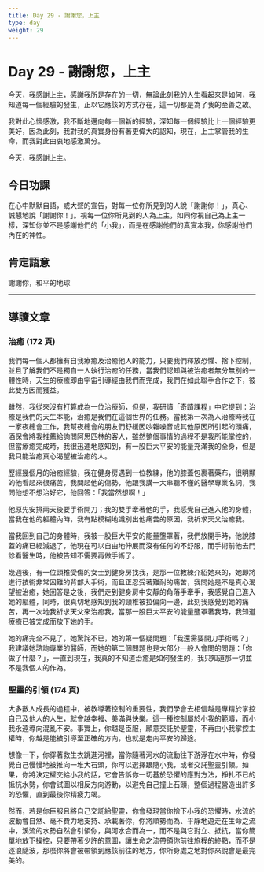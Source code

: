 ```yaml
---
title: Day 29 - 謝謝您，上主
type: day
weight: 29
---
```


# Day 29 - 謝謝您，上主

今天，我感謝上主，感謝我所是存在的一切，無論此刻我的人生看起來是如何，我知道每一個經驗的發生，正以它應該的方式存在，這一切都是為了我的至善之故。

我對此心懷感激，我不斷地邁向每一個新的經驗，深知每一個經驗比上一個經驗更美好，因為此刻，我對我的真實身份有著更偉大的認知，現在，上主掌管我的生命，而我對此由衷地感激萬分。

今天，我感謝上主。

## 今日功課

在心中默默自語，或大聲的宣告，對每一位你所見到的人說「謝謝你！」，真心、誠懇地說「謝謝你！」。視每一位你所見到的人為上主，如同你視自己為上主一樣，深知你並不是感謝他們的「小我」，而是在感謝他們的真實本我，你感謝他們內在的神性。

## 肯定語意

謝謝你，和平的地球

---

## 導讀文章

### 治癒 (172 頁)

我們每一個人都擁有自我療癒及治癒他人的能力，只要我們釋放恐懼、捨下控制，並且了解我們不是獨自一人執行治癒的任務，當我們認知與被治癒者無分無別的一體性時，天生的療癒即由宇宙引導經由我們而完成，我們在如此聯手合作之下，彼此雙方因而獲益。

雖然，我從來沒有打算成為一位治療師，但是，我研讀「奇蹟課程」中它提到：治癒是我們的天生本能，治癒是我們在這個世界的任務。當我第一次為人治癒時我在一家夜總會工作，我幫夜總會的朋友們舒緩因吵雜噪音或其他原因所引起的頭痛，酒保會將我推薦給詢問阿思匹林的客人，雖然整個事情的過程不是我所能掌控的，但當療癒完成時，我很迅速地感知到，有一股巨大平安的能量充滿我的全身，但是我只能治癒真心渴望被治癒的人。

歷經幾個月的治癒經驗，我在健身房遇到一位教練，他的膝蓋包裹著藥布，很明顯的他看起來很痛苦，我問起他的傷勢，他跟我講一大串聽不懂的醫學專業名詞，我問他想不想治好它，他回答：「我當然想啊！」

他原先安排兩天後要手術開刀；我的雙手牽著他的手，我感覺自己進入他的身體，當我在他的軀體內時，我有點模糊地識別出他痛苦的原因，我祈求天父治癒我。

當我回到自己的身體時，我被一股巨大平安的能量壟罩著，我們放開手時，他說膝蓋的痛已經減退了，他現在可以自由地伸展而沒有任何的不舒服，而手術前他去門診看醫生時，他被告知不需要再做手術了。

幾週後，有一位頸椎受傷的女士到健身房找我，是那一位教練介紹她來的，她即將進行技術非常困難的背部大手術，而且正忍受著難耐的痛苦，我問她是不是真心渴望被治癒，她回答是之後，我們走到健身房中安靜的角落手牽手，我感覺自己進入她的軀體，同時，很真切地感知到我的頸椎被拉偏向一邊，此刻我感覺到她的痛苦，再一次地我祈求天父來治癒我，當那一股巨大平安的能量壟罩著我時，我知道療癒已被完成而放下她的手。

她的痛完全不見了，她驚詫不已，她的第一個疑問題：「我還需要開刀手術嗎？」我建議她諮詢專業的醫師，而她的第二個問題也是大部分一般人會問的問題：「你做了什麼？」，一直到現在，我真的不知道治癒是如何發生的，我只知道那一切並不是我個人的作為。

### 聖靈的引領 (174 頁)

大多數人成長的過程中，被教導著控制的重要性，我們學會去相信越是專精於掌控自己及他人的人生，就會越幸福、美滿與快樂。這一種控制屬於小我的範疇，而小我永遠導向混亂不安。事實上，你越是臣服，願意交託於聖靈，不再由小我掌控主權時，你越是能被引導至正確的方向，也就是走向平安的歸途。

想像一下，你穿著救生衣跳進河裡，當你隨著河水的流動往下游浮在水中時，你發覺自己慢慢地被推向一堆大石頭，你可以選擇跟隨小我，或者交託聖靈引領。如果，你將決定權交給小我的話，它會告訴你一切基於恐懼的應對方法，掙扎不已的抵抗水勢，你會試圖以相反方向游動，以避免自己撞上石頭，整個過程營造出許多的恐懼，直到最後你精疲力竭。

然而，若是你臣服且將自己交託給聖靈，你會發現當你捨下小我的恐懼時，水流的波動會自然、毫不費力地支持、承載著你，你將順勢而為、平靜地遊走在生命之流中，溪流的水勢自然會引領你，與河水合而為一，而不是與它對立、抵抗，當你簡單地放下操控，只要帶著少許的意圖，讓生命之流帶領你前往旅程的終點，而不是逐浪隨波，那麼你將會被帶領到應該前往的地方，你所身處之地對你來說會是最完美的。
